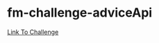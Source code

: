 # fm-challenge-adviceApi
[Link To Challenge](https://www.frontendmentor.io/challenges/advice-generator-app-QdUG-13db)